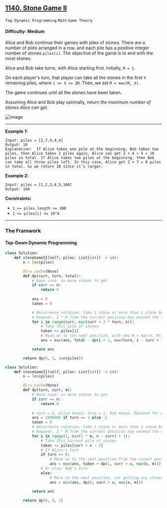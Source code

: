 ## [1140. Stone Game II](https://leetcode.com/problems/stone-game-ii/)

```Tag```: ```Dynamic Programming``` ```Math``` ```Game Theory```

#### Difficulty: Medium

Alice and Bob continue their games with piles of stones.  There are a number of piles arranged in a row, and each pile has a positive integer number of stones ```piles[i]```.  The objective of the game is to end with the most stones. 

Alice and Bob take turns, with Alice starting first.  Initially, ```M = 1```.

On each player's turn, that player can take all the stones in the first ```X``` remaining piles, where ```1 <= X <= 2M```.  Then, we set ```M = max(M, X)```.

The game continues until all the stones have been taken.

Assuming Alice and Bob play optimally, return _the maximum number of stones Alice can get_.

![image](https://github.com/quananhle/Python/assets/35042430/5bbe31d9-9e31-4978-9354-20eebe26e4c1)

---

__Example 1:__
```
Input: piles = [2,7,9,4,4]
Output: 10
Explanation:  If Alice takes one pile at the beginning, Bob takes two piles, then Alice takes 2 piles again. Alice can get 2 + 4 + 4 = 10 piles in total. If Alice takes two piles at the beginning, then Bob can take all three piles left. In this case, Alice get 2 + 7 = 9 piles in total. So we return 10 since it's larger.
```

__Example 2:__
```
Input: piles = [1,2,3,4,5,100]
Output: 104
```

__Constraints:__

- ```1 <= piles.length <= 100```
- ```1 <= piles[i] <= 10^4```

---

### The Framwork

#### Top-Down Dynamic Programming

```Python
class Solution:
    def stoneGameII(self, piles: List[int]) -> int:
        n = len(piles)

        @lru_cache(None)
        def dp(curr, turn, total):
            # Base case: no more stones to get
            if curr == n:
                return 0
            
            ans = 0
            taken = 0

            # Recurrence relation: take 1 stone or more than 1 stone but no more than 2*M from the current position
            # However, 2 * M from the current position may exceed the size of piles; hence, use min() to get max limit
            for i in range(curr, min(curr + 2 * turn, n)):
                # Take this pile of stones
                taken += piles[i]
                # Move on to the next position, with new M = max(X, M), where X is the current position + 1
                ans = max(ans, total - dp(i + 1, max(turn, i - curr + 1), total - taken))

            return ans

        return dp(0, 1, sum(piles))
```

```Python
class Solution:
    def stoneGameII(self, piles: List[int]) -> int:
        n = len(piles)

        @lru_cache(None)
        def dp(turn, curr, m):
            # Base case: no more stones to get
            if curr == n:
                return 0
            
            # turn = 0, Alice moves; turn = 1, Bob moves. Maximum for Alice means minimum for Bob
            ans = 1000000 if turn == 1 else -1
            taken = 0
            # Recurrence relation: take 1 stone or more than 1 stone but no more than 2*M from the current position
            # However, 2 * M from the current position may exceed the size of piles; hence, use min() to get max limit
            for x in range(1, min(2 * m, n - curr) + 1):
                # Take this current pile of stones
                taken += piles[curr + x - 1]
                # If Alice's turn
                if turn == 0:
                    # Move on to the next position from the curent position, and get maximum stones
                    ans = max(ans, taken + dp(1, curr + x, max(x, m)))
                # Or else, Bob's turn
                else:
                    # Move on the next position, not getting any stones for Alice, and get minimum stones
                    ans = min(ans, dp(0, curr + x, max(x, m)))
            
            return ans

        return dp(0, 0, 1)
```
